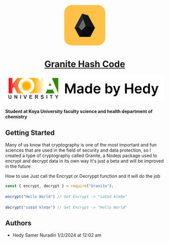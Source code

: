 <p align="center">
  <a href="">
    <picture>
      <source media="(prefers-color-scheme: dark)" srcset="https://assets.vercel.com/image/upload/v1662130559/nextjs/Icon_dark_background.png">
      <img src="./public/n2.png" height="128">
    </picture>
    <h1 align="center">Granite Hash Code</h1>
  </a>
</p>

<p align="center">
  <a aria-label="Vercel logo" href="https://vercel.com">
    <img src="./public/n3.png">
  </a>
</p>

#### Student at Koya University faculty science and health department of chemistry

## Getting Started

Many of us know that cryptography is one of the most important and fun sciences that are used in the field of security and data protection, so I created a type of cryptography called Granite, a Nodejs package used to encrypt and decrypt data in its own way It's just a beta and will be improved in the future

How to use Just call the Encrypt or Decryppt function and it will do the job

```js
const { encrypt, decrypt } = require("Granite");

encrypt("Hello World") // Get Encrypt -> "sa$$d klm$e"

decrypt("sa$$d klm$e") // Get Encrypt -> "Hello World"


```

## Authors

- Hedy Samer Nuradin 1/2/2024 at 12:02 am
